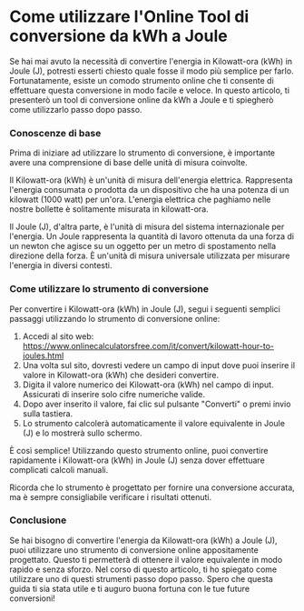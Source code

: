 Come utilizzare l'Online Tool di conversione da kWh a Joule
===========================================================

 Se hai mai avuto la necessità di convertire l'energia in Kilowatt-ora (kWh) in Joule (J), potresti esserti chiesto quale fosse il modo più semplice per farlo. Fortunatamente, esiste un comodo strumento online che ti consente di effettuare questa conversione in modo facile e veloce. In questo articolo, ti presenterò un tool di conversione online da kWh a Joule e ti spiegherò come utilizzarlo passo dopo passo.

###  Conoscenze di base 

 Prima di iniziare ad utilizzare lo strumento di conversione, è importante avere una comprensione di base delle unità di misura coinvolte.

 Il Kilowatt-ora (kWh) è un'unità di misura dell'energia elettrica. Rappresenta l'energia consumata o prodotta da un dispositivo che ha una potenza di un kilowatt (1000 watt) per un'ora. L'energia elettrica che paghiamo nelle nostre bollette è solitamente misurata in kilowatt-ora.

 Il Joule (J), d'altra parte, è l'unità di misura del sistema internazionale per l'energia. Un Joule rappresenta la quantità di lavoro ottenuta da una forza di un newton che agisce su un oggetto per un metro di spostamento nella direzione della forza. È un'unità di misura universale utilizzata per misurare l'energia in diversi contesti.

###  Come utilizzare lo strumento di conversione 

 Per convertire i Kilowatt-ora (kWh) in Joule (J), segui i seguenti semplici passaggi utilizzando lo strumento di conversione online:

1. Accedi al sito web: <https://www.onlinecalculatorsfree.com/it/convert/kilowatt-hour-to-joules.html>
2. Una volta sul sito, dovresti vedere un campo di input dove puoi inserire il valore in Kilowatt-ora (kWh) che desideri convertire.
3. Digita il valore numerico dei Kilowatt-ora (kWh) nel campo di input. Assicurati di inserire solo cifre numeriche valide.
4. Dopo aver inserito il valore, fai clic sul pulsante "Converti" o premi invio sulla tastiera.
5. Lo strumento calcolerà automaticamente il valore equivalente in Joule (J) e lo mostrerà sullo schermo.

 È così semplice! Utilizzando questo strumento online, puoi convertire rapidamente i Kilowatt-ora (kWh) in Joule (J) senza dover effettuare complicati calcoli manuali.

 Ricorda che lo strumento è progettato per fornire una conversione accurata, ma è sempre consigliabile verificare i risultati ottenuti.

###  Conclusione 

 Se hai bisogno di convertire l'energia da Kilowatt-ora (kWh) a Joule (J), puoi utilizzare uno strumento di conversione online appositamente progettato. Questo ti permetterà di ottenere il valore equivalente in modo rapido e senza sforzo. Nel corso di questo articolo, ti ho spiegato come utilizzare uno di questi strumenti passo dopo passo. Spero che questa guida ti sia stata utile e ti auguro buona fortuna con le tue future conversioni!